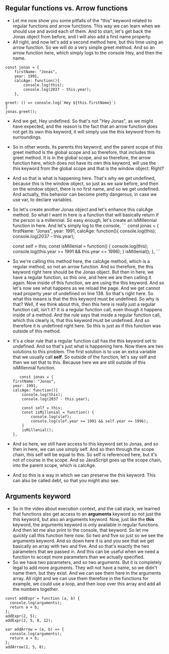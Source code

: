 ## Regular functions vs. Arrow functions

- Let me now show you some pitfalls of the "this" keyword related to regular functions and arrow functions. This way we can learn when we should use and avoid each of them. And to start, let's get back the Jonas object from before, and I will also add a first name property.
- All right, and now let's add a second method here, but this time using an arrow function. So we will do a very simple greet method. And so an arrow function here, which simply logs to the console Hey, and then the name.
```
const jonas = {
    firstName: "Jonas",
    year: 1991,
    calcAge: function(){
        console.log(this);
        console.log(2037 - this.year);
    },

greet: () => console.log(`Hey ${this.firstName}`)
}
jonas.greet();
```
  - And we get, Hey undefined. So that's not "Hey Jonas", as we might have expected, and the reason is the fact that an arrow function does not get its own this keyword, it will simply use the this keyword from its surroundings.
  - So in other words, its parents this keyword, and the parent scope of this greet method is the global scope and so therefore, that includes this greet method. It is in the global scope, and so therefore, the arrow function here, which does not have its own this keyword, will use the this keyword from the global scope and that is the window object. Right? 
  
   - And so that is what is happening here. That's why we get undefined, because this is the window object, so just as we saw before, and then on the window object, there is no first name, and so we get undefined.  And actually, this behavior can become pretty dangerous, in case we use var, to declare variables. 
   - So let's create another Jonas object and let's enhance this calcAge method. So what I want in here is a function that will basically return if the person is a millennial. So easy enough, let's create an isMillennial function in here. And let's simply log to the console, 
          ```
       const jonas = {
    firstName: "Jonas",
    year: 1991,
    calcAge: function(){
        console.log(this);
        console.log(2037 - this.year);

        const self = this;
        const isMillenial = function() {
            console.log(this);
            console.log(this.year >= 1991 && this.year <= 1996);
        }
        isMillenial();
    },
    ```   
- So we're calling this method here, the calcAge method, which is a regular method, so not an arrow function. And so therefore, the this keyword right here should be the Jonas object. But then in here, we have a regular function, so this one, and here we are then calling it again. Now inside of this function, we are using the this keyword. And so let's now see what happens as we reload the page. And we get cannot read property year of undefined on line 138. So that's right here. So what this means is that the this keyword must be undefined. 
          So why is that? Well, if we think about this, then this here is really just a regular function call, isn't it? It is a regular function call, even though it happens inside of a method. And the rule says that inside a regular function call, which this clearly is, that this keyword must be undefined. And so therefore it is undefined right here. So this is just as if this function was outside of this method. 
- It's a clear rule that a regular function call has the this keyword set to undefined. And so that's just what is happening here. Now there are two solutions to this problem. The first solution is to use an extra variable that we usually call **self**. So outside of the function, let's say self and then we set that to this. Because here we are still outside of this isMillennial function. 

    ```
       const jonas = {
    firstName: "Jonas",
    year: 1991,
    calcAge: function(){
        console.log(this);
        console.log(2037 - this.year);

        const self = this;
        const isMillenial = function() {
            console.log(slef);
            console.log(slef.year >= 1991 && self.year <= 1996);
        }
        isMillenial();
    },
    ```    
    
 - And so here, we still have access to this keyword set to Jonas, and so then in here, we can use simply self.  And so then through the scope chain, this self will be equal to this. So self is referenced here, but it's not of course in the scope. And so JavaScript goes up the scope chain, into the parent scope, which is calcAge. 
- And so this is a way in which we can preserve the this keyword. This can also be called debt, so that you might also see. 

## Arguments keyword

- So in the video about execution context, and the call stack, we learned that functions also get access to an **arguments** keyword so not just the this keyword, but also an arguments keyword. Now, just like the **this** keyword, the arguments keyword is only available in regular functions. 
 And then let me also print to the console, that keyword. So let me quickly call this function here now. So two and five so just so we see the arguments keyword. And so down here it is and you see that we get basically an array with two and five. And so that's exactly the two parameters that we passed in. And this can be useful when we need a function to accept more parameters than we actually specified. 
 - So we have two parameters, and so two arguments. But it is completely legal to add more arguments. They will not have a name, so we didn't name them, but they exist. And we can see them here in the arguments array. All right and we can use them therefore in the functions for example, we could use a loop, and then loop over this array and add all the numbers together. 
  ```
  const addExpr = function (a, b) {
    console.log(arguments);
    return a + b;
  };
  addExpr(2, 5);
  addExpr(2, 5, 8, 12);

  var addArrow = (a, b) => {
    console.log(arguments);
    return a + b;
  };
  addArrow(2, 5, 8);